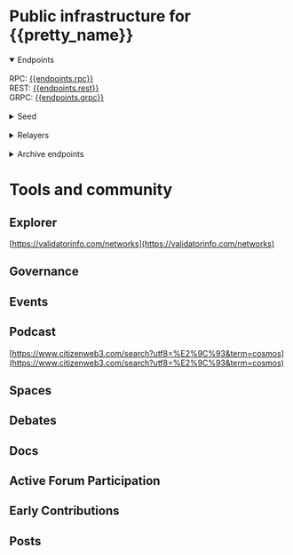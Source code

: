 # Public infrastructure for {{pretty_name}}

<details open>
  <summary>Endpoints</summary>
  <br>
  RPC: <a href="{{endpoints.rpc}}">{{endpoints.rpc}}</a><br>
  REST: <a href="{{endpoints.rest}}">{{endpoints.rest}}</a><br>
  GRPC: <a href="{{endpoints.grpc}}">{{endpoints.grpc}}</a>
</details>
<br>
<details>
  <summary>Seed</summary>
  {{endpoints.seed/peer}}
</details>
<br>
<details>
  <summary>Relayers</summary>
</details>
<br>
<details>
  <summary>Archive endpoints</summary>
  RPC: <a href="{{endpoints.archhive rpc}}">{{endpoints.archive rpc}}</a><br>
  API: <a href="{{endpoints.archive api}}">{{endpoints.archive api}}</a><br>
  GRPC: <a href="{{endpoints.archive grpc}}">{{endpoints.archive grpc}}</a><br>
</details>

# Tools and community

## Explorer
[https://validatorinfo.com/networks](https://validatorinfo.com/networks)

## Governance

## Events

## Podcast
[https://www.citizenweb3.com/search?utf8=%E2%9C%93&term=cosmos](https://www.citizenweb3.com/search?utf8=%E2%9C%93&term=cosmos)

## Spaces

## Debates

## Docs

## Active Forum Participation

## Early Contributions

## Posts